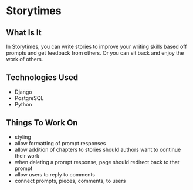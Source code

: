 # Storytimes

## What Is It
In Storytimes, you can write stories to improve your writing skills based off prompts and get feedback from others.  Or you can sit back and enjoy the work of others.

## Technologies Used
* Django
* PostgreSQL
* Python

## Things To Work On
* styling
* allow formatting of prompt responses
* allow addition of chapters to stories should authors want to continue their work
* when deleting a prompt response, page should redirect back to that prompt
* allow users to reply to comments
* connect prompts, pieces, comments, to users